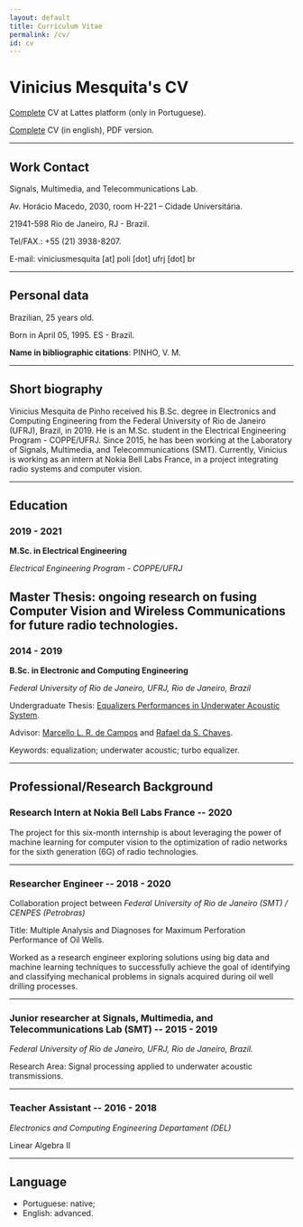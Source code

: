 ```yaml
---
layout: default
title: Curriculum Vitae
permalink: /cv/
id: cv
---
```


# Vinicius Mesquita's CV

[Complete](http://lattes.cnpq.br/2628435149154613) CV at Lattes platform (only in Portuguese).

[Complete](cv_pdf/cv.pdf) CV (in english), PDF version.

---

## Work Contact

Signals, Multimedia, and Telecommunications Lab.

Av. Horácio Macedo, 2030, room H-221 – Cidade Universitária.

21941-598 Rio de Janeiro, RJ - Brazil.

Tel/FAX.: +55 (21) 3938-8207.

E-mail: viniciusmesquita [at] poli [dot] ufrj [dot] br

---

## Personal data

Brazilian, 25 years old.

Born in April 05, 1995. ES - Brazil.

**Name in bibliographic citations**: PINHO, V. M.

---

## Short biography

Vinicius Mesquita de Pinho received his B.Sc. degree in Electronics and Computing Engineering from the Federal University
of Rio de Janeiro (UFRJ), Brazil, in 2019. He is an M.Sc. student in the Electrical Engineering Program - COPPE/UFRJ. Since
2015, he has been working at the Laboratory of Signals, Multimedia, and Telecommunications (SMT). Currently, Vinicius is
working as an intern at Nokia Bell Labs France, in a project integrating radio systems and computer vision.

---

## Education

### 2019 - 2021

**M.Sc. in Electrical Engineering**

*Electrical Engineering Program - COPPE/UFRJ*

Master Thesis: ongoing research on fusing Computer Vision and Wireless
Communications for future radio technologies.
----
### 2014 - 2019

**B.Sc. in Electronic and Computing Engineering**

*Federal University of Rio de Janeiro, UFRJ, Rio de Janeiro, Brazil*

Undergraduate Thesis: [Equalizers Performances in Underwater Acoustic System](https://www.researchgate.net/publication/331529947_On_Equalization_Performance_in_Underwater_Acoustic_Communication_System).

Advisor: [Marcello L. R. de Campos](http://www.smt.ufrj.br/~campos/) and [Rafael da S. Chaves](https://www.researchgate.net/profile/Rafael_Chaves7).

Keywords: equalization; underwater acoustic; turbo equalizer.

---

## Professional/Research Background


### Research Intern at Nokia Bell Labs France -- 2020

The project for this six-month internship is about leveraging the
power of machine learning for computer vision to the optimization of
radio networks for the sixth generation (6G) of radio technologies.

----
### Researcher Engineer -- 2018 - 2020

Collaboration project between *Federal University of Rio de Janeiro (SMT) / CENPES (Petrobras)*

Title:  Multiple Analysis and Diagnoses for Maximum Perforation Performance of Oil Wells.

Worked as a research engineer exploring solutions using big data and
machine learning techniques to successfully achieve the goal of
identifying and classifying mechanical problems in signals acquired
during oil well drilling processes.

----
### Junior researcher at Signals, Multimedia, and Telecommunications Lab (SMT) -- 2015 - 2019

*Federal University of Rio de Janeiro, UFRJ, Rio de Janeiro, Brazil.*

Research Area: Signal processing applied to underwater acoustic transmissions.

----
### Teacher Assistant -- 2016 - 2018


*Electronics and Computing Engineering Departament (DEL)*

Linear Algebra II

---
## Language
* Portuguese: native;
* English: advanced.


